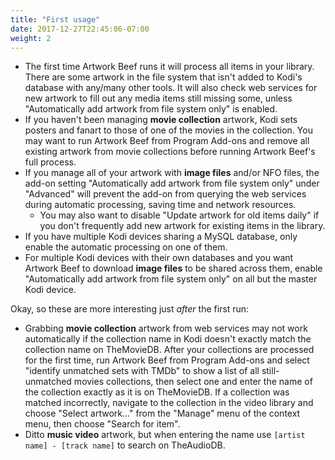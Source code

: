```yaml
---
title: "First usage"
date: 2017-12-27T22:45:06-07:00
weight: 2
---
```


- The first time Artwork Beef runs it will process all items in your library. There are some
  artwork in the file system that isn't added to Kodi's database with any/many other tools. It
  will also check web services for new artwork to fill out any media items still missing some, unless
  "Automatically add artwork from file system only" is enabled.
- If you haven't been managing **movie collection** artwork, Kodi sets posters and fanart to those of one of the movies
  in the collection. You may want to run Artwork Beef from Program Add-ons and remove all existing artwork from
  movie collections before running Artwork Beef's full process.
- If you manage all of your artwork with **image files** and/or NFO files, the add-on setting
  "Automatically add artwork from file system only" under "Advanced" will prevent the add-on from
  querying the web services during automatic processing, saving time and network resources.
  - You may also want to disable "Update artwork for old items daily" if you don't frequently add
    new artwork for existing items in the library.
- If you have multiple Kodi devices sharing a MySQL database, only enable the
  automatic processing on one of them.
- For multiple Kodi devices with their own databases and you want Artwork Beef to download
  **image files** to be shared across them, enable "Automatically add artwork from file system only" on
  all but the master Kodi device.

Okay, so these are more interesting just _after_ the first run:

- Grabbing **movie collection** artwork from web services may not work automatically if the collection name in
  Kodi doesn't exactly match the collection name on TheMovieDB. After your collections are processed for the
  first time, run Artwork Beef from Program Add-ons and select "identify unmatched sets with TMDb"
  to show a list of all still-unmatched movies collections, then select one and enter the name of the collection
  exactly as it is on TheMovieDB. If a collection was matched incorrectly, navigate to the collection in the video
  library and choose "Select artwork..." from the "Manage" menu of the context menu, then choose "Search for item".
- Ditto **music video** artwork, but when entering the name use `[artist name] - [track name]` to search
  on TheAudioDB.
